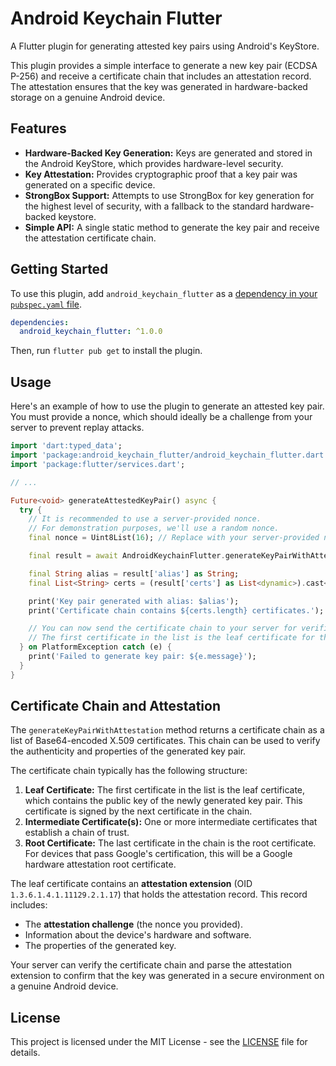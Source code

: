 # Android Keychain Flutter

A Flutter plugin for generating attested key pairs using Android's KeyStore.

This plugin provides a simple interface to generate a new key pair (ECDSA P-256) and receive a certificate chain that includes an attestation record. The attestation ensures that the key was generated in hardware-backed storage on a genuine Android device.

## Features

- **Hardware-Backed Key Generation:** Keys are generated and stored in the Android KeyStore, which provides hardware-level security.
- **Key Attestation:** Provides cryptographic proof that a key pair was generated on a specific device.
- **StrongBox Support:** Attempts to use StrongBox for key generation for the highest level of security, with a fallback to the standard hardware-backed keystore.
- **Simple API:** A single static method to generate the key pair and receive the attestation certificate chain.

## Getting Started

To use this plugin, add `android_keychain_flutter` as a [dependency in your `pubspec.yaml` file](https://flutter.dev/to/add-a-dependency).

```yaml
dependencies:
  android_keychain_flutter: ^1.0.0
```

Then, run `flutter pub get` to install the plugin.

## Usage

Here's an example of how to use the plugin to generate an attested key pair. You must provide a nonce, which should ideally be a challenge from your server to prevent replay attacks.

```dart
import 'dart:typed_data';
import 'package:android_keychain_flutter/android_keychain_flutter.dart';
import 'package:flutter/services.dart';

// ...

Future<void> generateAttestedKeyPair() async {
  try {
    // It is recommended to use a server-provided nonce.
    // For demonstration purposes, we'll use a random nonce.
    final nonce = Uint8List(16); // Replace with your server-provided nonce

    final result = await AndroidKeychainFlutter.generateKeyPairWithAttestation(nonce);

    final String alias = result['alias'] as String;
    final List<String> certs = (result['certs'] as List<dynamic>).cast<String>();

    print('Key pair generated with alias: $alias');
    print('Certificate chain contains ${certs.length} certificates.');

    // You can now send the certificate chain to your server for verification.
    // The first certificate in the list is the leaf certificate for the generated key.
  } on PlatformException catch (e) {
    print('Failed to generate key pair: ${e.message}');
  }
}
```

## Certificate Chain and Attestation

The `generateKeyPairWithAttestation` method returns a certificate chain as a list of Base64-encoded X.509 certificates. This chain can be used to verify the authenticity and properties of the generated key pair.

The certificate chain typically has the following structure:

1.  **Leaf Certificate:** The first certificate in the list is the leaf certificate, which contains the public key of the newly generated key pair. This certificate is signed by the next certificate in the chain.
2.  **Intermediate Certificate(s):** One or more intermediate certificates that establish a chain of trust.
3.  **Root Certificate:** The last certificate in the chain is the root certificate. For devices that pass Google's certification, this will be a Google hardware attestation root certificate.

The leaf certificate contains an **attestation extension** (OID `1.3.6.1.4.1.11129.2.1.17`) that holds the attestation record. This record includes:

- The **attestation challenge** (the nonce you provided).
- Information about the device's hardware and software.
- The properties of the generated key.

Your server can verify the certificate chain and parse the attestation extension to confirm that the key was generated in a secure environment on a genuine Android device.

## License

This project is licensed under the MIT License - see the [LICENSE](LICENSE) file for details.
